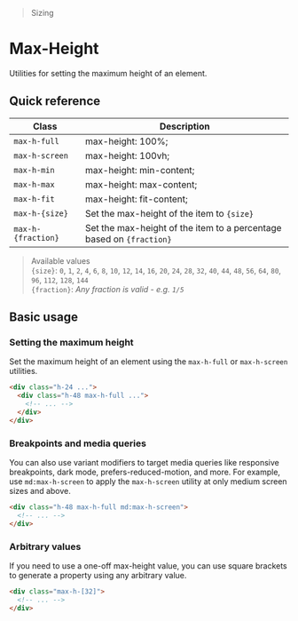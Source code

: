 > Sizing

# Max-Height
Utilities for setting the maximum height of an element.

## Quick reference

| Class               | Description                                                          |
| ------------------- | -------------------------------------------------------------------- |
| `max-h-full`        | max-height: 100%;                                                    |
| `max-h-screen`      | max-height: 100vh;                                                   |
| `max-h-min`         | max-height: min-content;                                             |
| `max-h-max`         | max-height: max-content;                                             |
| `max-h-fit`         | max-height: fit-content;                                             |
| `max-h-{size}`      | Set the max-height of the item to `{size}`                           |
| `max-h-{fraction}`  | Set the max-height of the item to a percentage based on `{fraction}` |

> Available values <br />
> `{size}`: `0`, `1`, `2`, `4`, `6`, `8`, `10`, `12`, `14`, `16`, `20`, `24`, `28`, `32`, `40`, `44`, `48`, `56`, `64`, `80`, `96`, `112`, `128`, `144` <br />
> `{fraction}`: _Any fraction is valid - e.g. `1/5`_

## Basic usage
### Setting the maximum height
Set the maximum height of an element using the `max-h-full` or `max-h-screen` utilities.

```html
<div class="h-24 ...">
  <div class="h-48 max-h-full ...">
    <!-- ... -->
  </div>
</div>
```

### Breakpoints and media queries
You can also use variant modifiers to target media queries like responsive breakpoints, dark mode, prefers-reduced-motion, and more. For example, use `md:max-h-screen` to apply the `max-h-screen` utility at only medium screen sizes and above.

```html
<div class="h-48 max-h-full md:max-h-screen">
  <!-- ... -->
</div>
```


### Arbitrary values
If you need to use a one-off max-height value, you can use square brackets to generate a property using any arbitrary value.

```html
<div class="max-h-[32]">
  <!-- ... -->
</div>
```
